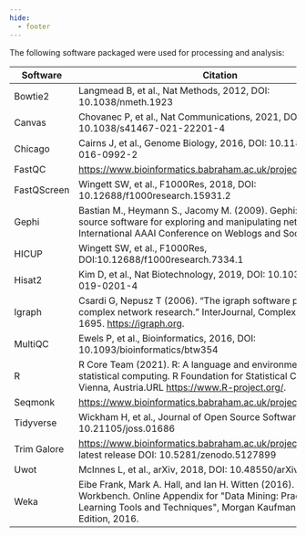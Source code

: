 ```yaml
---
hide:
  - footer
---
```


The following software packaged were used for processing and analysis:

|Software|Citation|
|---|----|
|Bowtie2| Langmead B, et al., Nat Methods, 2012, DOI: 10.1038/nmeth.1923|
|Canvas| Chovanec P, et al., Nat Communications, 2021, DOI: 10.1038/s41467-021-22201-4|
|Chicago| Cairns J, et al., Genome Biology, 2016, DOI: 10.1186/s13059-016-0992-2|
|FastQC|https://www.bioinformatics.babraham.ac.uk/projects/fastqc/|
|FastQScreen|Wingett SW, et al., F1000Res, 2018, DOI: 10.12688/f1000research.15931.2|
|Gephi|Bastian M., Heymann S., Jacomy M. (2009). Gephi: an open source software for exploring and manipulating networks. International AAAI Conference on Weblogs and Social Media.|
|HICUP|Wingett SW, et al., F1000Res, DOI:10.12688/f1000research.7334.1|
|Hisat2|Kim D, et al., Nat Biotechnology, 2019, DOI: 10.1038/s41587-019-0201-4|
|Igraph|Csardi G, Nepusz T (2006). “The igraph software package for complex network research.” InterJournal, Complex Systems, 1695. https://igraph.org.|
|MultiQC|Ewels P, et al., Bioinformatics, 2016, DOI: 10.1093/bioinformatics/btw354|
|R|R Core Team (2021). R: A language and environment for statistical computing. R Foundation for Statistical Computing, Vienna, Austria.URL https://www.R-project.org/.|
|Seqmonk|https://www.bioinformatics.babraham.ac.uk/projects/seqmonk/|
|Tidyverse|Wickham H, et al., Journal of Open Source Software, DOI: 10.21105/joss.01686|
|Trim Galore|https://www.bioinformatics.babraham.ac.uk/projects/trim_galore/, latest release DOI: 10.5281/zenodo.5127899|
|Uwot|McInnes L, et al., arXiv, 2018, DOI: 10.48550/arXiv.1802.03426|
|Weka|Eibe Frank, Mark A. Hall, and Ian H. Witten (2016). The WEKA Workbench. Online Appendix for "Data Mining: Practical Machine Learning Tools and Techniques", Morgan Kaufmann, Fourth Edition, 2016.|
